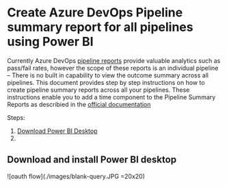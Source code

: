 # Create Azure DevOps Pipeline summary report for all pipelines using Power BI

Currently Azure DevOps [pipeline reports][1] provide valuable analytics such as pass/fail rates, however the scope of these reports is an individual pipeline &ndash; There is no built in capability to view the outcome summary across all pipelines. This document provides step by step instructions on how to create pipeline summary reports across all your pipelines. These instructions enable you to add a time component to the Pipeline Summary Reports as describied in the [official documentation][2]
 
Steps:  

   1. [Download Power BI Desktop][3]
   2. 



  
## <a name =u1> Download and install Power BI desktop 
  
  ![oauth flow](./images/blank-query.JPG =20x20)
  
[1]:https://docs.microsoft.com/en-us/azure/devops/pipelines/reports/pipelinereport?view=azure-devops
[2]: https://docs.microsoft.com/en-us/azure/devops/report/powerbi/sample-pipelines-allpipelines?view=azure-devops&tabs=powerbi
[3]:https://powerbi.microsoft.com/en-us/desktop/



